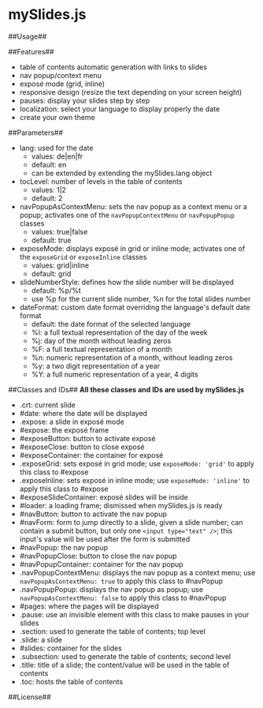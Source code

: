 mySlides.js
===========

##Usage##

##Features##
* table of contents automatic generation with links to slides
* nav popup/context menu
* exposé mode (grid, inline)
* responsive design (resize the text depending on your screen height)
* pauses: display your slides step by step
* localization: select your language to display properly the date
* create your own theme

##Parameters##

* lang: used for the date
  + values: de|en|fr
  + default: en
  + can be extended by extending the mySlides.lang object
* tocLevel: number of levels in the table of contents
  + values: 1|2
  + default: 2
* navPopupAsContextMenu: sets the nav popup as a context menu or a popup; activates one of the ```navPopupContextMenu``` or ```navPopupPopup``` classes
  + values: true|false
  + default: true
* exposeMode: displays exposé in grid or inline mode;  activates one of the ```exposeGrid``` or ```exposeInline``` classes
  + values: grid|inline
  + default: grid
* slideNumberStyle: defines how the slide number will be displayed
  + default: %p/%t
  + use %p for the current slide number, %n for the total slides number
* dateFormat: custom date format overriding the language's default date format
  + default: the date format of the selected language
  + %l: a full textual representation of the day of the week
  + %j: day of the month without leading zeros
  + %F: a full textual representation of a month
  + %n: numeric representation of a month, without leading zeros
  + %y: a two digit representation of a year
  + %Y: a full numeric representation of a year, 4 digits

##Classes and IDs##
**All these classes and IDs are used by mySlides.js**

* .crt: current slide
* #date: where the date will be displayed
* .expose: a slide in exposé mode
* #expose: the exposé frame
* #exposeButton: button to activate exposé
* #exposeClose: button to close exposé
* #exposeContainer: the container for exposé
* .exposeGrid: sets exposé in grid mode; use ```exposeMode: 'grid'``` to apply this class to #expose
* .exposeInline: sets exposé in inline mode; use ```exposeMode: 'inline'``` to apply this class to #expose
* #exposeSlideContainer: exposé slides will be inside
* #loader: a loading frame; dismissed when mySlides.js is ready
* #navButton: button to activate the nav popup
* #navForm: form to jump directly to a slide, given a slide number; can contain a submit button, but only one ```<input type="text" />```; this input's value will be used after the form is submitted
* #navPopup: the nav popup
* #navPopupClose: button to close the nav popup
* #navPopupContainer: container for the nav popup
* .navPopupContextMenu: displays the nav popup as a context menu; use ```navPopupAsContextMenu: true``` to apply this class to #navPopup
* .navPopupPopup: displays the nav popup as popup; use ```navPopupAsContextMenu: false``` to apply this class to #navPopup
* #pages: where the pages will be displayed
* .pause: use an invisible element with this class to make pauses in your slides
* .section: used to generate the table of contents; top level
* .slide: a slide
* #slides: container for the slides
* .subsection: used to generate the table of contents; second level
* .title: title of a slide; the content/value will be used in the table of contents
* .toc: hosts the table of contents

##License##
